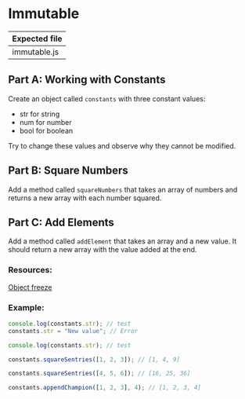 # Immutable

| Expected file |
| ------------- |
| immutable.js  |

## Part A: Working with Constants

Create an object called `constants` with three constant values:

- str for string
- num for number
- bool for boolean

Try to change these values and observe why they cannot be modified.

## Part B: Square Numbers

Add a method called `squareNumbers` that takes an array of numbers and returns a new array with each number squared.

## Part C: Add Elements

Add a method called `addElement` that takes an array and a new value. It should return a new array with the value added at the end.

### Resources:

[Object freeze](https://developer.mozilla.org/en-US/docs/Web/JavaScript/Reference/Global_Objects/Object/freeze)

### Example:

```js
console.log(constants.str); // test
constants.str = "New value"; // Error

console.log(constants.str); // test

constants.squareSentries([1, 2, 3]); // [1, 4, 9]

constants.squareSentries([4, 5, 6]); // [16, 25, 36]

constants.appendChampion([1, 2, 3], 4); // [1, 2, 3, 4]
```
